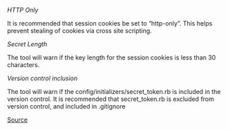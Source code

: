 *HTTP Only*

It is recommended that session cookies be set to “http-only”. This helps prevent stealing of cookies via cross site scripting.

*Secret Length*

The tool will warn if the key length for the session cookies is less than 30 characters.

*Version control inclusion*

The tool will warn if the config/initializers/secret_token.rb is included in the version control. It is recommended that secret_token.rb is excluded from version control, and included in .gitignore

[Source](http://brakemanscanner.org/docs/warning_types/session_setting/)
